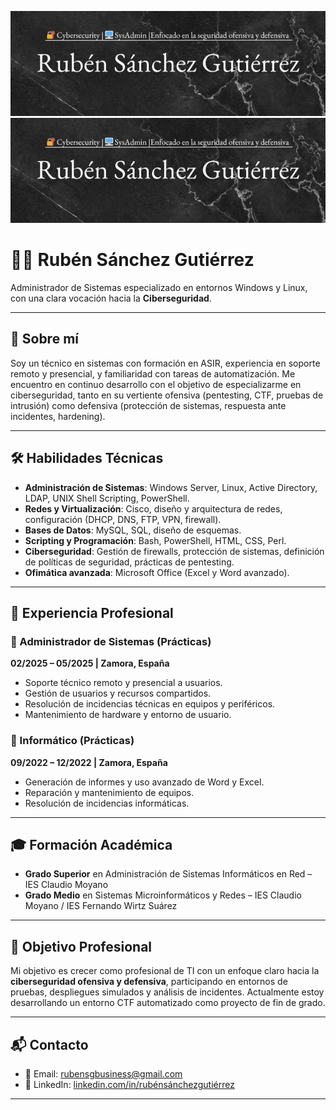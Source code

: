 ![Banner](./banner.png)
![Banner](./banner.png)

# 👨‍💻 Rubén Sánchez Gutiérrez

Administrador de Sistemas especializado en entornos Windows y Linux, con una clara vocación hacia la **Ciberseguridad**.

---

## 📌 Sobre mí

Soy un técnico en sistemas con formación en ASIR, experiencia en soporte remoto y presencial, y familiaridad con tareas de automatización. Me encuentro en continuo desarrollo con el objetivo de especializarme en ciberseguridad, tanto en su vertiente ofensiva (pentesting, CTF, pruebas de intrusión) como defensiva (protección de sistemas, respuesta ante incidentes, hardening).

---

## 🛠️ Habilidades Técnicas

- **Administración de Sistemas**: Windows Server, Linux, Active Directory, LDAP, UNIX Shell Scripting, PowerShell.
- **Redes y Virtualización**: Cisco, diseño y arquitectura de redes, configuración (DHCP, DNS, FTP, VPN, firewall).
- **Bases de Datos**: MySQL, SQL, diseño de esquemas.
- **Scripting y Programación**: Bash, PowerShell, HTML, CSS, Perl.
- **Ciberseguridad**: Gestión de firewalls, protección de sistemas, definición de políticas de seguridad, prácticas de pentesting.
- **Ofimática avanzada**: Microsoft Office (Excel y Word avanzado).

---

## 💼 Experiencia Profesional

### 🏢 Administrador de Sistemas (Prácticas)
**02/2025 – 05/2025 | Zamora, España**

- Soporte técnico remoto y presencial a usuarios.
- Gestión de usuarios y recursos compartidos.
- Resolución de incidencias técnicas en equipos y periféricos.
- Mantenimiento de hardware y entorno de usuario.

### 🏢 Informático (Prácticas)
**09/2022 – 12/2022 | Zamora, España**

- Generación de informes y uso avanzado de Word y Excel.
- Reparación y mantenimiento de equipos.
- Resolución de incidencias informáticas.

---

## 🎓 Formación Académica

- **Grado Superior** en Administración de Sistemas Informáticos en Red – IES Claudio Moyano  
- **Grado Medio** en Sistemas Microinformáticos y Redes – IES Claudio Moyano / IES Fernando Wirtz Suárez

---

## 🎯 Objetivo Profesional

Mi objetivo es crecer como profesional de TI con un enfoque claro hacia la **ciberseguridad ofensiva y defensiva**, participando en entornos de pruebas, despliegues simulados y análisis de incidentes. Actualmente estoy desarrollando un entorno CTF automatizado como proyecto de fin de grado.

---

## 📬 Contacto

- 📧 Email: [rubensgbusiness@gmail.com](mailto:rubensgbusiness@gmail.com)
- 💼 LinkedIn: [linkedin.com/in/rubénsánchezgutiérrez](https://www.linkedin.com/in/rubénsánchezgutiérrez)

---

